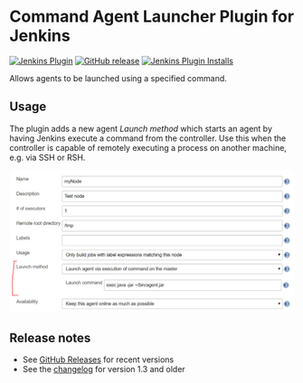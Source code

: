 Command Agent Launcher Plugin for Jenkins
=========================================

[![Jenkins Plugin](https://img.shields.io/jenkins/plugin/v/command-launcher.svg)](https://plugins.jenkins.io/command-launcher)
[![GitHub release](https://img.shields.io/github/release/jenkinsci/command-launcher-plugin.svg?label=changelog)](https://github.com/jenkinsci/command-launcher-plugin/releases/latest)
[![Jenkins Plugin Installs](https://img.shields.io/jenkins/plugin/i/command-launcher.svg?color=blue)](https://plugins.jenkins.io/command-launcher)

Allows agents to be launched using a specified command.

## Usage

The plugin adds a new agent _Launch method_ which starts an agent by having Jenkins execute a command from the controller.
Use this when the controller is capable of remotely executing a process on another machine, e.g. via SSH or RSH.

![Configuration](/docs/images/command-launcher.png)

## Release notes

* See [GitHub Releases](https://github.com/jenkinsci/command-launcher-plugin/releases) for recent versions
* See the [changelog](./CHANGELOG.md) for version 1.3 and older
